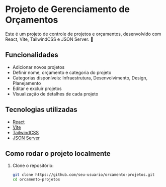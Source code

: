 # Projeto de Gerenciamento de Orçamentos

Este é um projeto de controle de projetos e orçamentos, desenvolvido com React, Vite, TailwindCSS e JSON Server. 🚀

## Funcionalidades
- Adicionar novos projetos
- Definir nome, orçamento e categoria do projeto
- Categorias disponíveis: Infraestrutura, Desenvolvimento, Design, Planejamento
- Editar e excluir projetos
- Visualização de detalhes de cada projeto

## Tecnologias utilizadas
- [React](https://react.dev/)
- [Vite](https://vitejs.dev/)
- [TailwindCSS](https://tailwindcss.com/)
- [JSON Server](https://github.com/typicode/json-server)

## Como rodar o projeto localmente

1. Clone o repositório:
   ```bash
   git clone https://github.com/seu-usuario/orcamento-projetos.git
   cd orcamento-projetos

